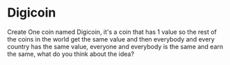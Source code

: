 # Digicoin
Create One coin named Digicoin, it's a coin that has 1 value so the rest of the coins in the world get the same value and then everybody and every country has the same value, everyone and everybody is the same and earn the same, what do you think about the idea?
